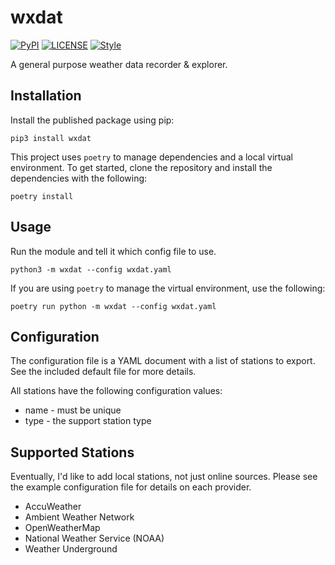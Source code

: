 # wxdat #

[![PyPI](https://img.shields.io/pypi/v/wxdat.svg)](https://pypi.org/project/wxdat)
[![LICENSE](https://img.shields.io/github/license/jheddings/wxdat)](LICENSE)
[![Style](https://img.shields.io/badge/style-black-black)](https://github.com/ambv/black)

A general purpose weather data recorder & explorer.

## Installation ##

Install the published package using pip:

    pip3 install wxdat

This project uses `poetry` to manage dependencies and a local virtual environment.  To
get started, clone the repository and install the dependencies with the following:

    poetry install

## Usage ##

Run the module and tell it which config file to use.

    python3 -m wxdat --config wxdat.yaml

If you are using `poetry` to manage the virtual environment, use the following:

    poetry run python -m wxdat --config wxdat.yaml

## Configuration ##

The configuration file is a YAML document with a list of stations to export.  See the
included default file for more details.

All stations have the following configuration values:
* name - must be unique
* type - the support station type

## Supported Stations ##

Eventually, I'd like to add local stations, not just online sources.  Please see
the example configuration file for details on each provider.

* AccuWeather
* Ambient Weather Network
* OpenWeatherMap
* National Weather Service (NOAA)
* Weather Underground
